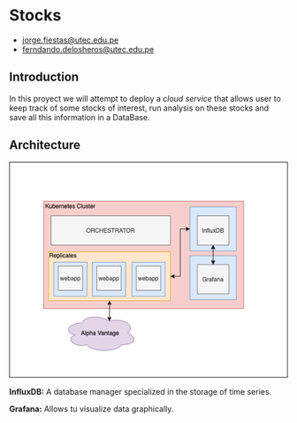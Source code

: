 # Stocks

- jorge.fiestas@utec.edu.pe
- ferndando.delosheros@utec.edu.pe

## Introduction

In this proyect we will attempt to deploy a *cloud service* that allows user to keep track of some stocks of interest, run analysis on these stocks and save all this information in a DataBase.

## Architecture

![Architecture Diagram](docs/architecture.png)


**InfluxDB:** 
A database manager specialized in the storage of time series. 

**Grafana:**
Allows tu visualize data graphically.

